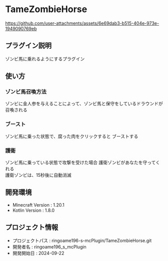 # TameZombieHorse



https://github.com/user-attachments/assets/6e69dab3-b515-404e-973e-1949090769eb



## プラグイン説明
ゾンビ馬に乗れるようにするプラグイン

## 使い方
### ゾンビ馬召喚方法
ゾンビに金人参を与えることによって、ゾンビ馬と保守をしているドラウンドが召喚される
### ブースト
ゾンビ馬に乗った状態で、腐った肉をクリックすると ブーストする
### 護衛
ゾンビ馬に乗っている状態で攻撃を受けた場合 護衛ゾンビがあなたを守ってくれる <br>
護衛ゾンビは、15秒後に自動消滅

## 開発環境
- Minecraft Version : 1.20.1
- Kotlin Version : 1.8.0

## プロジェクト情報
- プロジェクトパス : ringoame196-s-mcPlugin/TameZombieHorse.git
- 開発者名 : ringoame196_s_mcPlugin
- 開発開始日 : 2024-09-22
